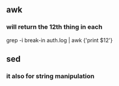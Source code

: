 ## awk

### will return the 12th thing in each 

grep -i break-in auth.log | awk {'print $12'}

## sed

### it also for string manipulation
